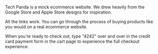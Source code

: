 Tech Panda is a mock ecommerce website. We drew heavily from the Google Store and Apple Store designs for inspiration. 

All the links work. You can go through the process of buying products like you would on a real ecommerce website.

When you're ready to check out, type "4242" over and over in the credit card payment form in the cart page to experience the full checkout experience.